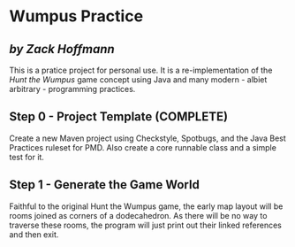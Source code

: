 # Wumpus Practice
## *by Zack Hoffmann*
This is a pratice project for personal use. It is a re-implementation of the *Hunt the Wumpus* game concept using Java and many modern - albiet arbitrary - programming practices.
## Step 0 - Project Template (COMPLETE)
Create a new Maven project using Checkstyle, Spotbugs, and the Java Best Practices ruleset for PMD.  Also create a core runnable class and a simple test for it.
## Step 1 - Generate the Game World
Faithful to the original Hunt the Wumpus game, the early map layout will be rooms joined as corners of a dodecahedron.  As there will be no way to traverse these rooms, the program will just print out their linked references and then exit.